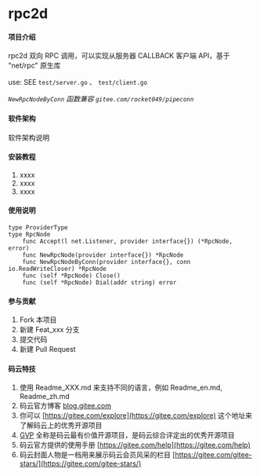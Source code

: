 # rpc2d

#### 项目介绍
rpc2d 双向 RPC 调用，可以实现从服务器 CALLBACK 客户端 API，基于 "net/rpc" 原生库

use: SEE `test/server.go` 、 `test/client.go`

*`NewRpcNodeByConn` 函数兼容 `gitee.com/rocket049/pipeconn`*

#### 软件架构
软件架构说明


#### 安装教程

1. xxxx
2. xxxx
3. xxxx

#### 使用说明

    type ProviderType
    type RpcNode
        func Accept(l net.Listener, provider interface{}) (*RpcNode, error)
        func NewRpcNode(provider interface{}) *RpcNode
        func NewRpcNodeByConn(provider interface{}, conn io.ReadWriteCloser) *RpcNode
        func (self *RpcNode) Close()
        func (self *RpcNode) Dial(addr string) error

#### 参与贡献

1. Fork 本项目
2. 新建 Feat_xxx 分支
3. 提交代码
4. 新建 Pull Request


#### 码云特技

1. 使用 Readme\_XXX.md 来支持不同的语言，例如 Readme\_en.md, Readme\_zh.md
2. 码云官方博客 [blog.gitee.com](https://blog.gitee.com)
3. 你可以 [https://gitee.com/explore](https://gitee.com/explore) 这个地址来了解码云上的优秀开源项目
4. [GVP](https://gitee.com/gvp) 全称是码云最有价值开源项目，是码云综合评定出的优秀开源项目
5. 码云官方提供的使用手册 [https://gitee.com/help](https://gitee.com/help)
6. 码云封面人物是一档用来展示码云会员风采的栏目 [https://gitee.com/gitee-stars/](https://gitee.com/gitee-stars/)